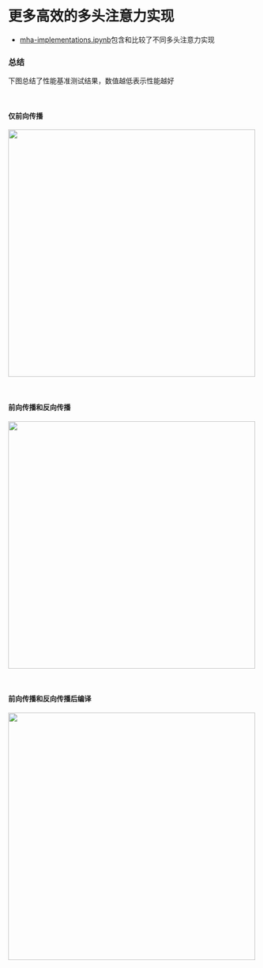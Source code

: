 # 更多高效的多头注意力实现

- [mha-implementations.ipynb](mha-implementations.ipynb)包含和比较了不同多头注意力实现

### 总结

下图总结了性能基准测试结果，数值越低表示性能越好


&nbsp;
#### 仅前向传播

<a href="mha-implementations.ipynb"><img src="https://sebastianraschka.com/images/LLMs-from-scratch-images/bonus/mha-benchmark/1_forward-only.webp?1" width="500px"></a>

&nbsp;
#### 前向传播和反向传播

<a href="mha-implementations.ipynb"><img src="https://sebastianraschka.com/images/LLMs-from-scratch-images/bonus/mha-benchmark/2_forward-and-backward.webp?1" width="500px"></a>

&nbsp;
#### 前向传播和反向传播后编译

<a href="mha-implementations.ipynb"><img src="https://sebastianraschka.com/images/LLMs-from-scratch-images/bonus/mha-benchmark/3_forward-and-backward-compiled.webp?1" width="500px"></a>